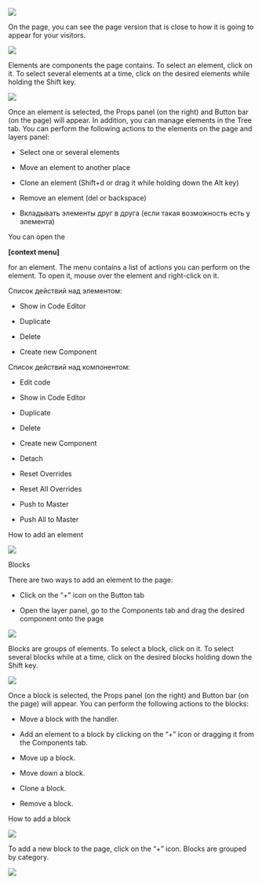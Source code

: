 ![](https://uploads.quarkly.io/landing/docs-interface-context-menu.png)

On the page, you can see the page version that is close to how it is going to appear for your visitors.

![](https://uploads.quarkly.io/landing/docs-interface-context-menu.png)

Elements are components the page contains. To select an element, click on it. To select several elements at a time, click on the desired elements while holding the Shift key.

![](https://uploads.quarkly.io/landing/docs-interface-context-menu.png)

Once an element is selected, the Props panel (on the right) and Button bar (on the page) will appear. In addition, you can manage elements in the Tree tab. You can perform the following actions to the elements on the page and layers panel:

*   Select one or several elements
    
*   Move an element to another place
    
*   Clone an element (Shift+d or drag it while holding down the Alt key)
    
*   Remove an element (del or backspace)
    
*   Вкладывать элементы друг в друга (если такая возможность есть у элемента)
    

You can open the

**\[context menu\]**

for an element. The menu contains a list of actions you can perform on the element. To open it, mouse over the element and right-click on it.

Список действий над элементом:

*   Show in Code Editor
    
*   Duplicate
    
*   Delete
    
*   Create new Component
    

Список действий над компонентом:

*   Edit code
    
*   Show in Code Editor
    
*   Duplicate
    
*   Delete
    
*   Create new Component
    
*   Detach
    
*   Reset Overrides
    
*   Reset All Overrides
    
*   Push to Master
    
*   Push All to Master
    

How to add an element

![](https://uploads.quarkly.io/landing/docs-interface-context-menu.png)

Blocks

There are two ways to add an element to the page:

*   Click on the “+” icon on the Button tab
    

*   Open the layer panel, go to the Components tab and drag the desired component onto the page
    

![](https://test-upl.quarkly.io/5e60efa12db4d10024432a9f/images/docs-interface-page-blocks.png?v=2020-11-06T16:58:38.546Z)

Blocks are groups of elements. To select a block, click on it. To select several blocks while at a time, click on the desired blocks holding down the Shift key.

![](https://test-upl.quarkly.io/5e60efa12db4d10024432a9f/images/docs-interface-page-bar-panel.png?v=2020-11-06T16:59:09.925Z)

Once a block is selected, the Props panel (on the right) and Button bar (on the page) will appear. You can perform the following actions to the blocks:

*   Move a block with the handler.
    
*   Add an element to a block by clicking on the “+” icon or dragging it from the Components tab.
    
*   Move up a block.
    
*   Move down a block.
    
*   Clone a block.
    
*   Remove a block.
    

How to add a block

![](https://test-upl.quarkly.io/5e60efa12db4d10024432a9f/images/docs-interface-page-how-to-add-a-block.png?v=2020-11-06T17:00:59.457Z)

To add a new block to the page, click on the “+” icon. Blocks are grouped by category.

![](https://test-upl.quarkly.io/5e60efa12db4d10024432a9f/images/docs-interface-page-block-library.png?v=2020-11-06T17:01:49.702Z)